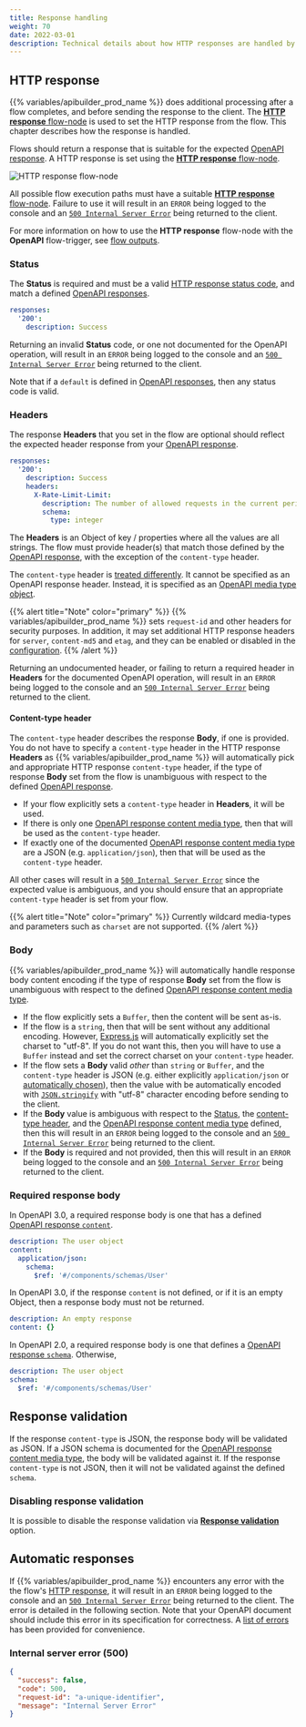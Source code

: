 ```yaml
---
title: Response handling
weight: 70
date: 2022-03-01
description: Technical details about how HTTP responses are handled by the product.
---
```


## HTTP response

{{% variables/apibuilder_prod_name %}} does additional processing after a flow completes, and before sending the response to the client. The [**HTTP response** flow-node](/docs/developer_guide/flows/flow_nodes/http_response_flow_node) is used to set the HTTP response from the flow. This chapter describes how the response is handled.

Flows should return a response that is suitable for the expected [OpenAPI response](https://github.com/OAI/OpenAPI-Specification/blob/main/versions/3.0.3.md#responseObject). A HTTP response is set using the [**HTTP response** flow-node](/docs/developer_guide/flows/flow_nodes/http_response_flow_node).

![**HTTP response** flow-node](/Images/flow_node_http_response.png)

All possible flow execution paths must have a suitable [**HTTP response** flow-node](/docs/developer_guide/flows/flow_nodes/http_response_flow_node). Failure to use it will result in an `ERROR` being logged to the console and an [`500 Internal Server Error`](#internal-server-error-500) being returned to the client.

For more information on how to use the **HTTP response** flow-node with the **OpenAPI** flow-trigger, see [flow outputs](/docs/guide_openapi/flows#flow-outputs).

### Status

The **Status** is required and must be a valid [HTTP response status code](https://developer.mozilla.org/en-US/docs/Web/HTTP/Status), and match a defined [OpenAPI responses](https://github.com/OAI/OpenAPI-Specification/blob/main/versions/3.0.3.md#responses-object).

```yaml
responses:
  '200':
    description: Success
```

Returning an invalid **Status** code, or one not documented for the OpenAPI operation, will result in an `ERROR` being logged to the console and an [`500 Internal Server Error`](#internal-server-error-500) being returned to the client.

Note that if a `default` is defined in [OpenAPI responses](https://github.com/OAI/OpenAPI-Specification/blob/main/versions/3.0.3.md#responses-object), then any status code is valid.

### Headers

The response **Headers** that you set in the flow are optional should reflect the expected header response from your [OpenAPI response](https://github.com/OAI/OpenAPI-Specification/blob/main/versions/3.0.3.md#responseObject).

```yaml
responses:
  '200':
    description: Success
    headers:
      X-Rate-Limit-Limit:
        description: The number of allowed requests in the current period
        schema:
          type: integer
```

The **Headers** is an Object of key / properties where all the values are all strings. The flow must provide header(s) that match those defined by the [OpenAPI response](https://github.com/OAI/OpenAPI-Specification/blob/main/versions/3.0.3.md#responseObject), with the exception of the `content-type` header.

The `content-type` header is [treated differently](#content-type-header). It cannot be specified as an OpenAPI response header. Instead, it is specified as an [OpenAPI media type object](https://github.com/OAI/OpenAPI-Specification/blob/main/versions/3.0.3.md#mediaTypeObject).

{{% alert title="Note" color="primary" %}}
{{% variables/apibuilder_prod_name %}} sets `request-id` and other headers for security purposes. In addition, it may set additional HTTP response headers for `server`, `content-md5` and `etag`, and they can be enabled or disabled in the [configuration](/docs/developer_guide/project/configuration/project_configuration#http).
{{% /alert %}}

Returning an undocumented header, or failing to return a required header in **Headers** for the documented OpenAPI operation, will result in an `ERROR` being logged to the console and an [`500 Internal Server Error`](#internal-server-error-500) being returned to the client.

#### Content-type header

The `content-type` header describes the response **Body**, if one is provided. You do not have to specify a `content-type` header in the HTTP response **Headers** as {{% variables/apibuilder_prod_name %}} will automatically pick and appropriate HTTP response `content-type` header, if the type of response **Body** set from the flow is unambiguous with respect to the defined [OpenAPI response](https://github.com/OAI/OpenAPI-Specification/blob/main/versions/3.0.3.md#responseObject).

* If your flow explicitly sets a `content-type` header in **Headers**, it will be used.
* If there is only one [OpenAPI response content media type](https://github.com/OAI/OpenAPI-Specification/blob/main/versions/3.0.3.md#mediaTypeObject), then that will be used as the `content-type` header.
* If exactly one of the documented [OpenAPI response content media type](https://github.com/OAI/OpenAPI-Specification/blob/main/versions/3.0.3.md#mediaTypeObject) are a JSON (e.g. `application/json`), then that will be used as the `content-type` header.

All other cases will result in a [`500 Internal Server Error`](#internal-server-error-500) since the expected value is ambiguous, and you should ensure that an appropriate `content-type` header is set from your flow.

{{% alert title="Note" color="primary" %}}
Currently wildcard media-types and parameters such as `charset` are not supported.
{{% /alert %}}

### Body

{{% variables/apibuilder_prod_name %}} will automatically handle response body content encoding if the type of response **Body** set from the flow is unambiguous with respect to the defined [OpenAPI response content media type](https://github.com/OAI/OpenAPI-Specification/blob/main/versions/3.0.3.md#mediaTypeObject).

* If the flow explicitly sets a `Buffer`, then the content will be sent as-is.
* If the flow is a `string`, then that will be sent without any additional encoding. However, [Express.js](https://expressjs.com) will automatically explicitly set the charset to "utf-8". If you do not want this, then you will have to use a `Buffer` instead and set the correct charset on your `content-type` header.
* If the flow sets a **Body** valid _other_ than `string` or `Buffer`, and the `content-type` header is JSON (e.g. either explicitly `application/json` or [automatically chosen](#content-type-header)), then the value with be automatically encoded with [`JSON.stringify`](https://developer.mozilla.org/en-US/docs/Web/JavaScript/Reference/Global_Objects/JSON/stringify) with "utf-8" character encoding before sending to the client.
* If the **Body** value is ambiguous with respect to the [Status](#status), the [content-type header](#content-type-header), and the [OpenAPI response content media type](https://github.com/OAI/OpenAPI-Specification/blob/main/versions/3.0.3.md#mediaTypeObject) defined, then this will result in an `ERROR` being logged to the console and an [`500 Internal Server Error`](#internal-server-error-500) being returned to the client.
* If the **Body** is required and not provided, then this will result in an `ERROR` being logged to the console and an [`500 Internal Server Error`](#internal-server-error-500) being returned to the client.

### Required response body

In OpenAPI 3.0, a required response body is one that has a defined [OpenAPI response `content`](https://github.com/OAI/OpenAPI-Specification/blob/main/versions/3.0.3.md#responseObject).

```yaml
description: The user object
content:
  application/json:
    schema:
      $ref: '#/components/schemas/User'
```

In OpenAPI 3.0, if the response `content` is not defined, or if it is an empty Object, then a response body must not be returned.

```yaml
description: An empty response
content: {}
```

In OpenAPI 2.0, a required response body is one that defines a [OpenAPI response `schema`](https://github.com/OAI/OpenAPI-Specification/blob/main/versions/2.0.md#responseObject). Otherwise,

```yaml
description: The user object
schema:
  $ref: '#/components/schemas/User'
```

## Response validation

If the response `content-type` is JSON, the response body will be validated as JSON. If a JSON schema is documented for the [OpenAPI response content media type](https://github.com/OAI/OpenAPI-Specification/blob/main/versions/3.0.3.md#mediaTypeObject), the body will be validated against it. If the response `content-type` is not JSON, then it will not be validated against the defined `schema`.

### Disabling response validation

It is possible to disable the response validation via [**Response validation**](/docs/guide_openapi/flows#response-validation) option.

## Automatic responses

If {{% variables/apibuilder_prod_name %}} encounters any error with the the flow's [HTTP response](#http-response), it will result in an `ERROR` being logged to the console and an [`500 Internal Server Error`](#internal-server-error-500) being returned to the client. The error is detailed in the following section. Note that your OpenAPI document should include this error in its specification for correctness. A [list of errors](/docs/guide_openapi/writing_apidocs#default-error-codes-and-responses) has been provided for convenience.

### Internal server error (500)

```json
{
  "success": false,
  "code": 500,
  "request-id": "a-unique-identifier",
  "message": "Internal Server Error"
}
```
